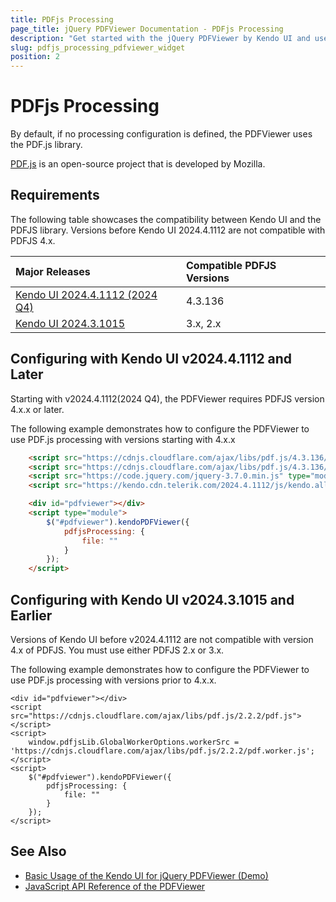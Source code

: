 ```yaml
---
title: PDFjs Processing
page_title: jQuery PDFViewer Documentation - PDFjs Processing
description: "Get started with the jQuery PDFViewer by Kendo UI and use PDF.JS processing in the Kendo UI PDFViewer widget"
slug: pdfjs_processing_pdfviewer_widget
position: 2
---
```


# PDFjs Processing

By default, if no processing configuration is defined, the PDFViewer uses the PDF.js library.

[PDF.js](https://mozilla.github.io/pdf.js/) is an open-source project that is developed by Mozilla.

## Requirements

The following table showcases the compatibility between Kendo UI and the PDFJS library. Versions before Kendo UI 2024.4.1112 are not compatible with PDFJS 4.x.

| Major Releases												                                             | Compatible PDFJS Versions |
| :---															                                             | :---			             |
| [Kendo UI 2024.4.1112 (2024 Q4)](https://www.telerik.com/support/whats-new/kendo-ui/release-history/kendo-ui-for-jquery-2024-4-1112-(2024-q4))| 4.3.136  |
| [Kendo UI 2024.3.1015](https://www.telerik.com/support/whats-new/kendo-ui/release-history/kendo-ui-for-jquery-2024-3-1015)  | 3.x, 2.x |

## Configuring with Kendo UI v2024.4.1112 and Later

Starting with v2024.4.1112(2024 Q4), the PDFViewer requires PDFJS version 4.x.x or later.

The following example demonstrates how to configure the PDFViewer to use PDF.js processing with versions starting with 4.x.x

```html
    <script src="https://cdnjs.cloudflare.com/ajax/libs/pdf.js/4.3.136/pdf.mjs" type="module"></script> <!-- Include pdf.js before the kendo scripts -->
    <script src="https://cdnjs.cloudflare.com/ajax/libs/pdf.js/4.3.136/pdf.worker.mjs" type="module"></script> <!-- Include pdf.worker.js before the kendo scripts -->
    <script src="https://code.jquery.com/jquery-3.7.0.min.js" type="module"></script>
    <script src="https://kendo.cdn.telerik.com/2024.4.1112/js/kendo.all.min.js" type="module"></script>

    <div id="pdfviewer"></div>
    <script type="module">
        $("#pdfviewer").kendoPDFViewer({
            pdfjsProcessing: {
                file: ""
            }
        });
    </script>
```

## Configuring with Kendo UI v2024.3.1015 and Earlier

Versions of Kendo UI before v2024.4.1112 are not compatible with version 4.x of PDFJS. You must use either PDFJS 2.x or 3.x.

The following example demonstrates how to configure the PDFViewer to use PDF.js processing with versions prior to 4.x.x.

    <div id="pdfviewer"></div>
    <script src="https://cdnjs.cloudflare.com/ajax/libs/pdf.js/2.2.2/pdf.js"></script>
    <script>
        window.pdfjsLib.GlobalWorkerOptions.workerSrc = 'https://cdnjs.cloudflare.com/ajax/libs/pdf.js/2.2.2/pdf.worker.js';
    </script>
    <script>
        $("#pdfviewer").kendoPDFViewer({
            pdfjsProcessing: {
                file: ""
            }
        });
    </script>

## See Also

* [Basic Usage of the Kendo UI for jQuery PDFViewer (Demo)](https://demos.telerik.com/kendo-ui/pdfviewer/index)
* [JavaScript API Reference of the PDFViewer](/api/javascript/ui/pdfviewer)
